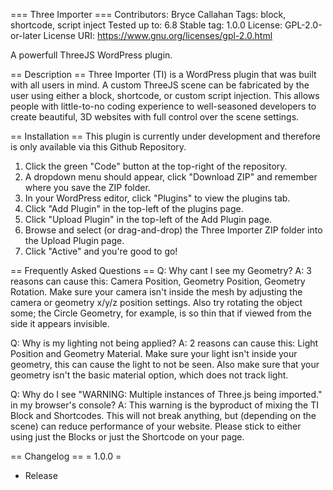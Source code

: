 === Three Importer ===
Contributors:      Bryce Callahan
Tags:              block, shortcode, script inject
Tested up to:      6.8
Stable tag:        1.0.0
License:           GPL-2.0-or-later
License URI:       https://www.gnu.org/licenses/gpl-2.0.html

A powerfull ThreeJS WordPress plugin.

== Description ==
Three Importer (TI) is a WordPress plugin that was built with all users in mind. A custom ThreeJS scene can be fabricated by the user using either a block, shortcode, or custom script injection. This allows people with little-to-no coding experience to well-seasoned developers to create beautiful, 3D websites with full control over the scene settings.

== Installation ==
This plugin is currently under development and therefore is only available via this Github Repository.
1. Click the green "Code" button at the top-right of the repository.
2. A dropdown menu should appear, click "Download ZIP" and remember where you save the ZIP folder.
3. In your WordPress editor, click "Plugins" to view the plugins tab.
4. Click "Add Plugin" in the top-left of the plugins page.
5. Click "Upload Plugin" in the top-left of the Add Plugin page.
6. Browse and select (or drag-and-drop) the Three Importer ZIP folder into the Upload Plugin page.
7. Click "Active" and you're good to go!

== Frequently Asked Questions ==
Q: Why cant I see my Geometry? 
    A: 3 reasons can cause this: Camera Position, Geometry Position, Geometry Rotation. Make sure your camera isn't inside the mesh by adjusting the camera or geometry x/y/z position settings.  Also try rotating the object some; the Circle Geometry, for example, is so thin that if viewed from the side it appears invisible.

Q: Why is my lighting not being applied?
    A: 2 reasons can cause this: Light Position and Geometry Material. Make sure your light isn't inside your geometry, this can cause the light to not be seen. Also make sure that your geometry isn't the basic material option, which does not track light.

Q: Why do I see "WARNING: Multiple instances of Three.js being imported." in my browser's console?
    A: This warning is the byproduct of mixing the TI Block and Shortcodes. This will not break anything, but (depending on the scene) can reduce performance of your website. Please stick to either using just the Blocks or just the Shortcode on your page.

== Changelog ==
= 1.0.0 =
* Release
